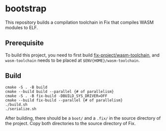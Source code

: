 # bootstrap
This repository builds a compilation toolchain in Fix that compiles WASM modules to ELF.

## Prerequisite
To build this project, you need to first build [fix-project/wasm-toolchain](https://github.com/fix-project/wasm-toolchain), and `wasm-toolchain` needs to be placed at `$ENV{HOME}/wasm-toolchain`.

## Build
```
cmake -S . -B build
cmake --build build --parallel {# of parallelism}
cmake -S . -B fix-build -DBUILD_SYS_DRIVER=OFF
cmake --build fix-build --parallel {# of parallelism}
./build.sh
./serialize.sh
```
After building, there should be a `boot/` and a `.fix/` in the source directory of the project. Copy both directories to the source directory of Fix.

